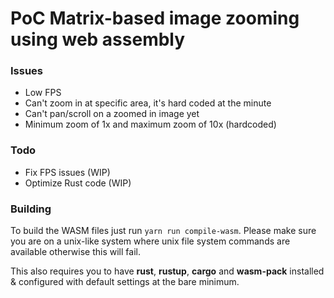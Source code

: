# PoC Matrix-based image zooming using web assembly

### Issues
 - Low FPS
 - Can't zoom in at specific area, it's hard coded at the minute
 - Can't pan/scroll on a zoomed in image yet
 - Minimum zoom of 1x and maximum zoom of 10x (hardcoded)

### Todo
 - Fix FPS issues (WIP)
 - Optimize Rust code (WIP)

### Building
To build the WASM files just run `yarn run compile-wasm`. Please make sure you are on a unix-like system where unix file system commands are available otherwise this will fail.

This also requires you to have **rust**, **rustup**, **cargo** and **wasm-pack** installed & configured with default settings at the bare minimum.